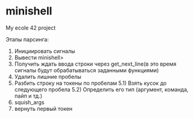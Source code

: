 # minishell
My ecole 42 project


Этапы парсинга:
1) Инициировать сигналы
2) Вывести minishell>
3) Получить ждать ввода строки через get_next_line(в это время сигналы будут обрабатываться заданными функциями)
4) Удалить лишние пробелы
5) Разбить строку на токены по пробелам
  5.1) Взять кусок до следующего пробела
  5.2) Определить его тип (аргумент, команда, пайп и тд.)
6) squish_args
7) вернуть первый токен
